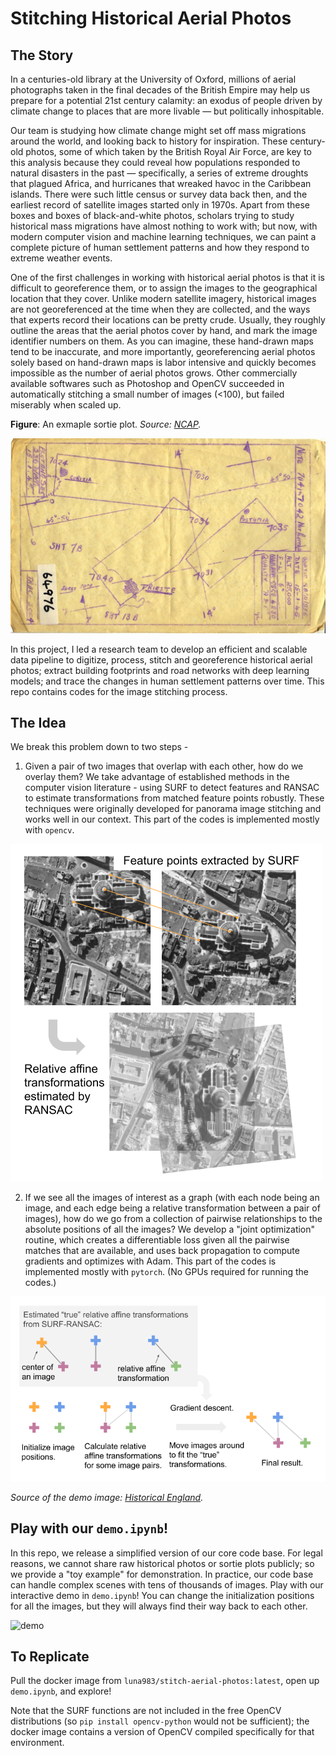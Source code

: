 # Stitching Historical Aerial Photos

## The Story

In a centuries-old library at the University of Oxford, millions of aerial photographs taken in the final decades of the British Empire may help us prepare for a potential 21st century calamity: an exodus of people driven by climate change to places that are more livable — but politically inhospitable.

Our team is studying how climate change might set off mass migrations around the world, and looking back to history for inspiration. These century-old photos, some of which taken by the British Royal Air Force, are key to this analysis because they could reveal how populations responded to natural disasters in the past — specifically, a series of extreme droughts that plagued Africa, and hurricanes that wreaked havoc in the Caribbean islands. There were such little census or survey data back then, and the earliest record of satellite images started only in 1970s. Apart from these boxes and boxes of black-and-white photos, scholars trying to study historical mass migrations have almost nothing to work with; but now, with modern computer vision and machine learning techniques, we can paint a complete picture of human settlement patterns and how they respond to extreme weather events.

One of the first challenges in working with historical aerial photos is that it is difficult to georeference them, or to assign the images to the geographical location that they cover. Unlike modern satellite imagery, historical images are not georeferenced at the time when they are collected, and the ways that experts record their locations can be pretty crude. Usually, they roughly outline the areas that the aerial photos cover by hand, and mark the image identifier numbers on them. As you can imagine, these hand-drawn maps tend to be inaccurate, and more importantly, georeferencing aerial photos solely based on hand-drawn maps is labor intensive and quickly becomes impossible as the number of aerial photos grows. Other commercially available softwares such as Photoshop and OpenCV succeeded in automatically stitching a small number of images (<100), but failed miserably when scaled up.

__Figure__: An exmaple sortie plot. _Source: [NCAP](https://ncap.org.uk/sites/default/files/NCAP_ACIU_PLOT_64976-3.jpg)._

![ExampleSortiePlot](docs/sortie.jpg)

In this project, I led a research team to develop an efficient and scalable data pipeline to digitize, process, stitch and georeference historical aerial photos; extract building footprints and road networks with deep learning models; and trace the changes in human settlement patterns over time. This repo contains codes for the image stitching process.

## The Idea

We break this problem down to two steps -

1. Given a pair of two images that overlap with each other, how do we overlay them? We take advantage of established methods in the computer vision literature - using SURF to detect features and RANSAC to estimate transformations from matched feature points robustly. These techniques were originally developed for panorama image stitching and works well in our context. This part of the codes is implemented mostly with `opencv`.

![surf-ransac](docs/schematic1.png)

2. If we see all the images of interest as a graph (with each node being an image, and each edge being a relative transformation between a pair of images), how do we go from a collection of pairwise relationships to the absolute positions of all the images? We develop a "joint optimization" routine, which creates a differentiable loss given all the pairwise matches that are available, and uses back propagation to compute gradients and optimizes with Adam. This part of the codes is implemented mostly with `pytorch`. (No GPUs required for running the codes.)

![joint-optim](docs/schematic2.png)

_Source of the demo image: [Historical England](https://historicengland.org.uk/media/5589/london-st-pauls-vertical-1948-raf_58_40_5069-00.jpg?mode=max&quality=90&width=1200&height=1200&upscale=false&rnd=131817426560000000)._

## Play with our `demo.ipynb`!

In this repo, we release a simplified version of our core code base. For legal reasons, we cannot share raw historical photos or sortie plots publicly; so we provide a "toy example" for demonstration. In practice, our code base can handle complex scenes with tens of thousands of images. Play with our interactive demo in `demo.ipynb`! You can change the initialization positions for all the images, but they will always find their way back to each other.

![demo](docs/demo.gif)

## To Replicate

Pull the docker image from `luna983/stitch-aerial-photos:latest`, open up `demo.ipynb`, and explore!

Note that the SURF functions are not included in the free OpenCV distributions (so `pip install opencv-python` would not be sufficient); the docker image contains a version of 
OpenCV compiled specifically for that environment.